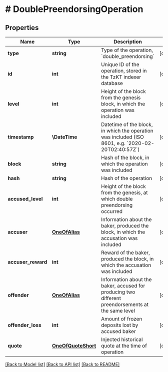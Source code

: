 # # DoublePreendorsingOperation

## Properties

Name | Type | Description | Notes
------------ | ------------- | ------------- | -------------
**type** | **string** | Type of the operation, &#x60;double_preendorsing&#x60; | [optional]
**id** | **int** | Unique ID of the operation, stored in the TzKT indexer database | [optional]
**level** | **int** | Height of the block from the genesis block, in which the operation was included | [optional]
**timestamp** | **\DateTime** | Datetime of the block, in which the operation was included (ISO 8601, e.g. &#x60;2020-02-20T02:40:57Z&#x60;) | [optional]
**block** | **string** | Hash of the block, in which the operation was included | [optional]
**hash** | **string** | Hash of the operation | [optional]
**accused_level** | **int** | Height of the block from the genesis, at which double preendorsing occurred | [optional]
**accuser** | [**OneOfAlias**](OneOfAlias.md) | Information about the baker, produced the block, in which the accusation was included | [optional]
**accuser_reward** | **int** | Reward of the baker, produced the block, in which the accusation was included | [optional]
**offender** | [**OneOfAlias**](OneOfAlias.md) | Information about the baker, accused for producing two different preendorsements at the same level | [optional]
**offender_loss** | **int** | Amount of frozen deposits lost by accused baker | [optional]
**quote** | [**OneOfQuoteShort**](OneOfQuoteShort.md) | Injected historical quote at the time of operation | [optional]

[[Back to Model list]](../../README.md#models) [[Back to API list]](../../README.md#endpoints) [[Back to README]](../../README.md)
